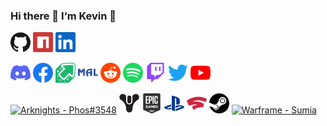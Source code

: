 ### Hi there 👋  I‘m Kevin 💬 

<p align="left">
  <a href="https://github.com/1146976048qq"><img alt="GitHub" height="32" width="32" src="assets/github.svg"></a>
  <a href="https://www.npmjs.com/"><img alt="npm" height="32" width="32" src="assets/npm.svg"></a>
  <a href="https://linkedin.com/"><img alt="LinkedIn" height="32" width="32" src="assets/linkedin.svg"></a>
</p>

<p align="left">
  <a href="https://discord.gg"><img alt="Discord - Miku#0039" title="Discord - Miku#0039" height="32" width="32" src="assets/discord.svg"></a>
  <a href="https://facebook.com"><img alt="Facebook" height="32" width="32" src="assets/facebook.svg"></a>
  <a href="https://imgur.com"><img alt="Imgur" height="32" width="32" src="assets/imgur.svg"></a>
  <a href="https://myanimelist.net"><img alt="MyAnimeList" height="32" width="32" src="assets/myanimelist.svg"></a>
  <a href="https://reddit.com"><img alt="Reddit" height="32" width="32" src="assets/reddit.svg"></a>
  <a href="https://open.spotify.com"><img alt="Spotify" height="32" width="32" src="assets/spotify.svg"></a>
  <a href="https://twitch.tv"><img alt="Twitch" height="32" width="32" src="assets/twitch.svg"></a>
  <a href="https://twitter.com"><img alt="Twitter" height="32" width="32" src="assets/twitter.svg"></a>
  <a href="https://youtube.com"><img alt="YouTube" height="32" width="32" src="assets/youtube.svg"></a>
</p>

<p align="left">
  <a href="#"><img alt="Arknights - Phos#3548" title="Arknights - Phos#3548" height="32" width="32" src="assets/arknights.svg"></a>
  <a href="#"><img alt="Destiny 2 - Phos" title="Destiny 2 - Phos" height="32" width="32" src="assets/destiny.svg"></a>
  <a href="#"><img alt="Epic Games - PeterTheHan" title="Epic Games - PeterTheHan" height="32" width="32" src="assets/epicgames.svg"></a>
  <a href="#"><img alt="PlayStation - PeterTheHan" title="PlayStation - PeterTheHan" height="32" width="32" src="assets/playstation.svg"></a>
  <a href="https://stadia.com/profile/1536559313706186034"><img alt="Stadia - Phos" height="32" width="32" src="assets/stadia.svg"></a>
  <a href="https://steamcommunity.com/id/peterthehan"><img alt="Steam" height="32" width="32" src="assets/steam.svg"></a>
  <a href="#"><img alt="Warframe - Sumia" title="Warframe - Sumia" height="32" width="32" src="assets/warframe.svg"></a>
</p>

<!--
**1146976048qq/1146976048qq** is a ✨ _special_ ✨ repository because its `README.md` (this file) appears on your GitHub profile.

Here are some ideas to get you started:

- 🔭 I’m currently working on ...
- 🌱 I’m currently learning ...
- 👯 I’m looking to collaborate on ...
- 🤔 I’m looking for help with ...
- 💬 Ask me about ...
- 📫 How to reach me: ...
- 😄 Pronouns: ...
- ⚡ Fun fact: ...
-->

<!--
**1146976048qq/1146976048qq** is a ✨ _special_ ✨ repository because its `README.md` (this file) appears on your GitHub profile.

Here are some ideas to get you started:

- 🔭 I’m currently working on ...
- 🌱 I’m currently learning ...
- 👯 I’m looking to collaborate on ...
- 🤔 I’m looking for help with ...
- 💬 Ask me about ...
- 📫 How to reach me: ...
- 😄 Pronouns: ...
- ⚡ Fun fact: ...
-->
